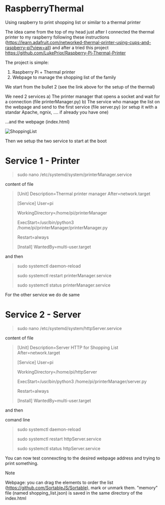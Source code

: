 # RaspberryThermal
Using raspberry to print shopping list or similar to a thermal printer

The idea came from the top of my head just after I connected the thermal printer to my raspberry following these instructions (https://learn.adafruit.com/networked-thermal-printer-using-cups-and-raspberry-pi?view=all) and after a tried this project https://github.com/LukePrior/Raspberry-Pi-Thermal-Printer

The project is simple:
1) Raspberry Pi + Thermal printer
2) Webpage to manage the shopping list of the family

We start from the bullet 2 (see the link above for the setup of the thermal)

We need 2 services 
a) The printer manager that opens a socket and wait for a connection (file printerManager.py)
b) The service who manage the list on the webpage and send to the first service (file server.py) (or setup it with a standar Apache, ngnix, .... if already you have one)

...and the webpage (index.html)

![ShoppingList](https://github.com/user-attachments/assets/e1ef263b-2381-4b47-9d55-854a09bfe846)


Then we setup the two service to start at the boot

# Service 1 - Printer 
>sudo nano /etc/systemd/system/printerManager.service

content of file

>[Unit]
>Description=Thermal printer manager
>After=network.target
>
>[Service]
>User=pi
>
>WorkingDirectory=/home/pi/printerManager
>
>ExecStart=/usr/bin/python3 /home/pi/printerManager/printerManager.py
>
>Restart=always
>
>[Install]
>WantedBy=multi-user.target


and then

>sudo systemctl daemon-reload
>
>sudo systemctl restart printerManager.service
>
>sudo systemctl status printerManager.service

For the other service we do de same

# Service 2 - Server
>sudo nano /etc/systemd/system/httpServer.service

content of file
>[Unit]
>Description=Server HTTP for Shopping List
>After=network.target
>
>[Service]
>User=pi
>
>WorkingDirectory=/home/pi/httpServer
>
>ExecStart=/usr/bin/python3 /home/pi/printerManager/server.py
>
>Restart=always
>
>[Install]
>WantedBy=multi-user.target


and then

comand line
>sudo systemctl daemon-reload
>
>sudo systemctl restart httpServer.service
>
>sudo systemctl status httpServer.service

You can now test connexcting to the desired webpage address and trying to print something.

>[!NOTE]
>
>Webpage: you can drag the elements to order the list (https://github.com/SortableJS/Sortable), mark or unmark them.
>"memory" file (named shopping_list.json) is saved in the same directory of the index.html



